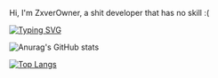 Hi, I'm ZxverOwner, a shit developer that has no skill :(

[![Typing SVG](https://readme-typing-svg.demolab.com?font=Fira+Code&pause=1000&width=435&lines=big+fat+ballsack)](https://git.io/typing-svg)

![Anurag's GitHub stats](https://github-readme-stats.vercel.app/api?username=zxverowner&show_icons=true&theme=transparent)

[![Top Langs](https://github-readme-stats.vercel.app/api/top-langs/?username=zxverowner)](https://github.com/anuraghazra/github-readme-stats)
